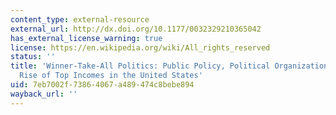 ```yaml
---
content_type: external-resource
external_url: http://dx.doi.org/10.1177/0032329210365042
has_external_license_warning: true
license: https://en.wikipedia.org/wiki/All_rights_reserved
status: ''
title: 'Winner-Take-All Politics: Public Policy, Political Organization, and the Precipitous
  Rise of Top Incomes in the United States'
uid: 7eb7002f-7386-4067-a489-474c8bebe894
wayback_url: ''
---
```

